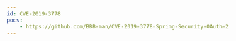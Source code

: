 ```yaml
---
id: CVE-2019-3778
pocs:
    - https://github.com/BBB-man/CVE-2019-3778-Spring-Security-OAuth-2.3-Open-Redirection
---
```

